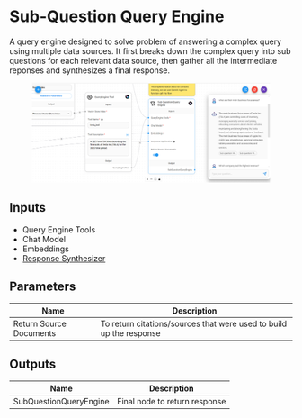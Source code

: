 # Sub-Question Query Engine

A query engine designed to solve problem of answering a complex query using multiple data sources. It first breaks down the complex query into sub questions for each relevant data source, then gather all the intermediate reponses and synthesizes a final response.

<figure><img src="../../../.gitbook/assets/image (4) (1) (1) (1) (1).png" alt=""><figcaption></figcaption></figure>

## Inputs

* Query Engine Tools
* Chat Model
* Embeddings
* [Response Synthesizer](../response-synthesizer/)

## Parameters

| Name                    | Description                                                         |
| ----------------------- | ------------------------------------------------------------------- |
| Return Source Documents | To return citations/sources that were used to build up the response |

## Outputs

| Name                   | Description                   |
| ---------------------- | ----------------------------- |
| SubQuestionQueryEngine | Final node to return response |
